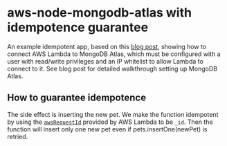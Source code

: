 <!--
title: 'Node.js AWS Lambda connecting to MongoDB Atlas'
description: 'Shows how to connect AWS Lambda to MongoDB Atlas.'
layout: Doc
framework: v1
platform: AWS
language: nodeJS
priority: 10
authorLink: 'https://github.com/welkie'
authorName: 'Matt Welke'
authorAvatar: 'https://avatars0.githubusercontent.com/u/7719209'
-->
# aws-node-mongodb-atlas with idempotence guarantee

An example idempotent app, based on this [blog post](https://mattwelke.com/2019/02/18/free-tier-serverless-mongodb-with-aws-lambda-and-mongodb-atlas.html), showing how to connect AWS Lambda to MongoDB Atlas, which must be configured with a user with read/write privileges and an IP whitelist to allow Lambda to connect to it. See blog post for detailed walkthrough setting up MongoDB Atlas.

## How to guarantee idempotence

The side effect is inserting the new pet. We make the function idempotent by using the [`awsRequestId`](https://docs.aws.amazon.com/lambda/latest/dg/nodejs-context.html) provided by AWS Lambda to be `_id`. Then the function will insert only one new pet even if pets.insertOne(newPet) is retried.

